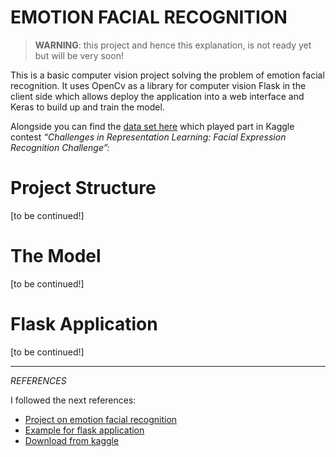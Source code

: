 # **EMOTION FACIAL RECOGNITION**

> **WARNING**: this project and hence this explanation, is not ready yet but will be very soon!




This is a basic computer vision project solving the problem of emotion facial recognition. It uses OpenCv as a library for computer vision Flask in the client side which allows deploy the application into a web interface and Keras to build up and train the model. 

Alongside you can find the [data set here](https://www.kaggle.com/c/challenges-in-representation-learning-facial-expression-recognition-challenge) which played part in Kaggle contest *“Challenges in Representation Learning: Facial Expression Recognition Challenge”:*

# Project Structure
[to be continued!]

# The Model
[to be continued!]

# Flask Application
[to be continued!]



---


*REFERENCES* 

I followed the next references:


*  [Project on emotion facial recognition](https://towardsdatascience.com/from-raw-images-to-real-time-predictions-with-deep-learning-ddbbda1be0e4)
*   [Example for flask application](https://towardsdatascience.com/develop-an-interactive-drawing-recognition-app-based-on-cnn-deploy-it-with-flask-95a805de10c0)
*    [Download from kaggle](https://www.kaggle.com/general/74235)
